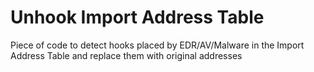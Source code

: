 # Unhook Import Address Table
Piece of code to detect hooks placed by EDR/AV/Malware in the Import Address Table and replace them with original addresses
